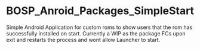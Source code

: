 BOSP_Anroid_Packages_SimpleStart
================================

Simple Android Application for custom roms to show users that the rom has successfully installed on start. Currently a WIP as the package FCs upon exit and restarts the process and wont allow Launcher to start.
